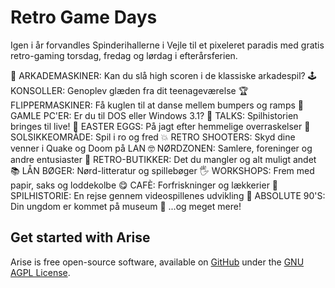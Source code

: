 <!-- BEGIN ARISE ------------------------------
Title:: "Retro Game Days"

Author:: "Retro Game Days"
Description:: "Retro Game Days er en fejring af spilhistorie og spilkultur i uge 42"
Language:: "dk"
Thumbnail:: "arise-icon.png"
Published Date:: "2025-05-02"
Modified Date:: "2025-05-02"

content_header:: "false"
rss_hide:: "true"
---- END ARISE \\ DO NOT MODIFY THIS LINE ---->

# Retro Game Days

Igen i år forvandles Spinderihallerne i Vejle til et pixeleret paradis med gratis retro-gaming torsdag, fredag og lørdag i efterårsferien.️ 
 
👾 ARKADEMASKINER: Kan du slå high scoren i de klassiske arkadespil? 
🕹️ KONSOLLER: Genoplev glæden fra dit teenageværelse 
🏆 FLIPPERMASKINER: Få kuglen til at danse mellem bumpers og ramps 
💾 GAMLE PC'ER: Er du til DOS eller Windows 3.1?
🎤 TALKS: Spilhistorien bringes til live!
🥚 EASTER EGGS: På jagt efter hemmelige overraskelser
🌻 SOLSIKKEOMRÅDE: Spil i ro og fred
💥 RETRO SHOOTERS: Skyd dine venner i Quake og Doom på LAN
🤓 NØRDZONEN: Samlere, foreninger og andre entusiaster 
🛒 RETRO-BUTIKKER: Det du mangler og alt muligt andet
📚 LÅN BØGER: Nørd-litteratur og spillebøger
️️🖐️ WORKSHOPS: Frem med papir, saks og loddekolbe
😋 CAFÈ: Forfriskninger og lækkerier
📜 SPILHISTORIE: En rejse gennem videospillenes udvikling
🎱 ABSOLUTE 90'S: Din ungdom er kommet på museum
🎁 ...og meget mere! 

## Get started with Arise

Arise is free open-source software, available on [GitHub](https://github.com/spectrasecure/arise) under the [GNU AGPL License](https://www.gnu.org/licenses/agpl-3.0.en.html).

